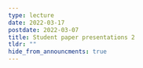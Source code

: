 ```yaml
---
type: lecture
date: 2022-03-17
postdate: 2022-03-07
title: Student paper presentations 2
tldr: ""
hide_from_announcments: true
---
```

